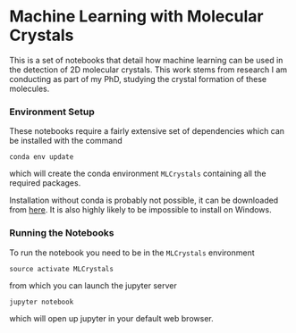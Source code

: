 Machine Learning with Molecular Crystals
========================================

This is a set of notebooks that detail how
machine learning can be used in the detection of 2D molecular crystals.
This work stems from research I am conducting as part of my PhD,
studying the crystal formation of these molecules.


### Environment Setup

These notebooks require a fairly extensive set of dependencies
which can be installed with the command

    conda env update

which will create the conda environment `MLCrystals` containing
all the required packages.

Installation without conda is probably not possible,
it can be downloaded from [here][download conda].
It is also highly likely to be impossible to install on Windows.

### Running the Notebooks

To run the notebook you need to be in the `MLCrystals` environment

    source activate MLCrystals

from which you can launch the jupyter server

    jupyter notebook

which will open up jupyter in your default web browser.


[download conda]: [https://conda.io/miniconda.html]
